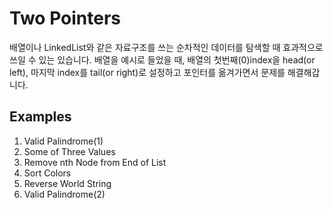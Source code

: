 # Two Pointers
 배열이나 LinkedList와 같은 자료구조를 쓰는 순차적인 데이터를 탐색할 때 효과적으로 쓰일 수 있는 있습니다. 배열을 예시로 들었을 때, 배열의 첫번째(0)index을 head(or left), 마지막 index를 tail(or right)로 설정하고 포인터를 옮겨가면서 문제를 해결해갑니다.

## Examples
1. Valid Palindrome(1)
2. Some of Three Values
3. Remove nth Node from End of List
4. Sort Colors
5. Reverse World String
6. Valid Palindrome(2)